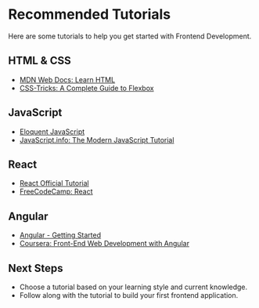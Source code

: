 # Recommended Tutorials

Here are some tutorials to help you get started with Frontend Development.

## HTML & CSS
- [MDN Web Docs: Learn HTML](https://developer.mozilla.org/en-US/docs/Learn/HTML)
- [CSS-Tricks: A Complete Guide to Flexbox](https://css-tricks.com/snippets/css/a-guide-to-flexbox/)

## JavaScript
- [Eloquent JavaScript](https://eloquentjavascript.net/)
- [JavaScript.info: The Modern JavaScript Tutorial](https://javascript.info/)

## React
- [React Official Tutorial](https://reactjs.org/tutorial/tutorial.html)
- [FreeCodeCamp: React](https://www.freecodecamp.org/learn/front-end-libraries/react/)

## Angular
- [Angular - Getting Started](https://angular.io/start)
- [Coursera: Front-End Web Development with Angular](https://www.coursera.org/learn/front-end-angular)

## Next Steps
- Choose a tutorial based on your learning style and current knowledge.
- Follow along with the tutorial to build your first frontend application.
